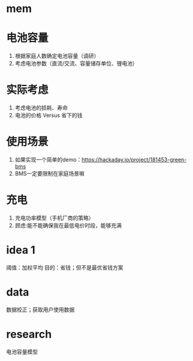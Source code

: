 # mem

# 电池容量
1. 根据家庭人数确定电池容量（调研）
2. 考虑电池参数（直流/交流、容量储存单位、锂电池）

# 实际考虑
1. 考虑电池的损耗、寿命
2. 电池的价格 Versus 省下的钱 

# 使用场景
1. 如果实现一个简单的demo：https://hackaday.io/project/181453-green-bms
2. BMS一定要限制在家庭场景嘛

# 充电
1. 充电功率模型（手机厂商的策略）
2. 顾虑:能不能确保我在最低电价时段，能够充满

# idea 1
阈值：加权平均
目的：省钱；但不是最优省钱方案

# data
数据校正；获取用户使用数据

# research
电池容量模型
<!--stackedit_data:
eyJoaXN0b3J5IjpbLTY1NTM5NzY3NV19
-->
